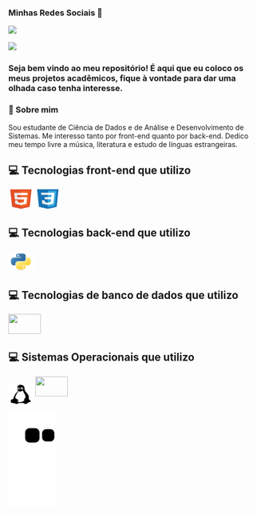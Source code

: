 ### Minhas Redes Sociais 👋

<div> 
  <a href="https://instagram.com/waldneijr" target="_blank"><img src="https://img.shields.io/badge/-Instagram-%23E4405F?style=for-the-badge&logo=instagram&logoColor=white" target="_blank"></a>
  
  <a href="https://www.linkedin.com/in/waldnei-junior-8386471a2/" target="_blank"><img src="https://img.shields.io/badge/-LinkedIn-%230077B5?style=for-the-badge&logo=linkedin&logoColor=white" target="_blank"></a> 
</div>

### Seja bem vindo ao meu repositório! É aqui que eu coloco os meus projetos acadêmicos, fique à vontade para dar uma olhada caso tenha interesse.
  
### 📖 Sobre mim

Sou estudante de Ciência de Dados e de Análise e Desenvolvimento de Sistemas. Me interesso tanto por front-end quanto por back-end. Dedico meu tempo livre a música, literatura e estudo de línguas estrangeiras.

## 💻 Tecnologias front-end que utilizo

 <div>
 <img height="40" width="50" src="https://raw.githubusercontent.com/devicons/devicon/master/icons/html5/html5-original.svg"/>
 <img height="40" width="50" src="https://raw.githubusercontent.com/devicons/devicon/master/icons/css3/css3-original.svg"/>
 </div>
 
 ## 💻 Tecnologias back-end que utilizo

 <div>
 <img height="40" width="50" src="https://raw.githubusercontent.com/devicons/devicon/master/icons/python/python-original.svg"/>
 </div>
 
 ## 💻 Tecnologias de banco de dados que utilizo

 <div>
 <img height="40" width="65" src="https://seeklogo.com/images/M/MySQL-logo-F6FF285A58-seeklogo.com.png"/>
 </div>
 
 

 ## 💻 Sistemas Operacionais que utilizo

 <div>
 <img align="center" alt="ghdss25-Linux" height="40" width="50" src="https://raw.githubusercontent.com/devicons/devicon/master/icons/linux/linux-plain.svg">
 <img height="40" width="65" src="https://icones.pro/wp-content/uploads/2021/06/logo-windows-bleu.png"/>

 
</div>

  ![Snake animation](https://github.com/rafaballerini/rafaballerini/blob/output/github-contribution-grid-snake.svg)
